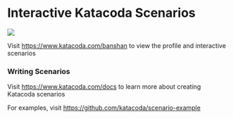 # Interactive Katacoda Scenarios

[![](http://shields.katacoda.com/katacoda/banshan/count.svg)](https://www.katacoda.com/banshan "Get your profile on Katacoda.com")

Visit https://www.katacoda.com/banshan to view the profile and interactive scenarios

### Writing Scenarios
Visit https://www.katacoda.com/docs to learn more about creating Katacoda scenarios

For examples, visit https://github.com/katacoda/scenario-example

